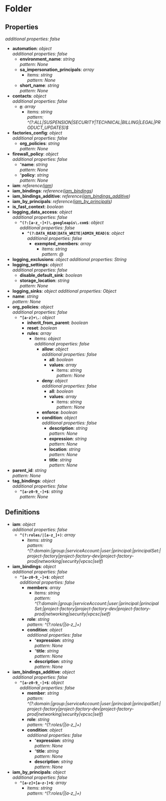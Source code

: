 # Folder

<!-- markdownlint-disable MD036 -->

## Properties

*additional properties: false*

- **automation**: *object*
  <br>*additional properties: false*
  - **environment_name**: *string*
    <br>*pattern: None*
  - **sa_impersonation_principals**: *array*
    - items: *string*
      <br>*pattern: None*
  - **short_name**: *string*
    <br>*pattern: None*
- **contacts**: *object*
  <br>*additional properties: false*
  - **`@`**: *array*
    - items: *string*
      <br>*pattern: ^(?:ALL|SUSPENSION|SECURITY|TECHNICAL|BILLING|LEGAL|PRODUCT_UPDATES)$*
- **factories_config**: *object*
  <br>*additional properties: false*
  - **org_policies**: *string*
    <br>*pattern: None*
- **firewall_policy**: *object*
  <br>*additional properties: false*
  - ⁺**name**: *string*
    <br>*pattern: None*
  - ⁺**policy**: *string*
    <br>*pattern: None*
- **iam**: *reference([iam](#refs-iam))*
- **iam_bindings**: *reference([iam_bindings](#refs-iam_bindings))*
- **iam_bindings_additive**: *reference([iam_bindings_additive](#refs-iam_bindings_additive))*
- **iam_by_principals**: *reference([iam_by_principals](#refs-iam_by_principals))*
- **is_fast_context**: *boolean*
- **logging_data_access**: *object*
  <br>*additional properties: false*
  - **`^(?:[a-z_-]+)\.googleapis\.com$`**: *object*
    <br>*additional properties: false*
    - **`^(?:DATA_READ|DATA_WRITE|ADMIN_READ)$`**: *object*
      <br>*additional properties: false*
      - **exempted_members**: *array*
        - items: *string*
          <br>*pattern: @*
- **logging_exclusions**: *object*
  *additional properties: String*
- **logging_settings**: *object*
  <br>*additional properties: false*
  - **disable_default_sink**: *boolean*
  - **storage_location**: *string*
    <br>*pattern: None*
- **logging_sinks**: *object*
  *additional properties: Object*
- **name**: *string*
  <br>*pattern: None*
- **org_policies**: *object*
  <br>*additional properties: false*
  - **`^[a-z]+\.`**: *object*
    - **inherit_from_parent**: *boolean*
    - **reset**: *boolean*
    - **rules**: *array*
      - items: *object*
        <br>*additional properties: false*
        - **allow**: *object*
          <br>*additional properties: false*
          - **all**: *boolean*
          - **values**: *array*
            - items: *string*
              <br>*pattern: None*
        - **deny**: *object*
          <br>*additional properties: false*
          - **all**: *boolean*
          - **values**: *array*
            - items: *string*
              <br>*pattern: None*
        - **enforce**: *boolean*
        - **condition**: *object*
          <br>*additional properties: false*
          - **description**: *string*
            <br>*pattern: None*
          - **expression**: *string*
            <br>*pattern: None*
          - **location**: *string*
            <br>*pattern: None*
          - **title**: *string*
            <br>*pattern: None*
- **parent_id**: *string*
  <br>*pattern: None*
- **tag_bindings**: *object*
  <br>*additional properties: false*
  - **`^[a-z0-9_-]+$`**: *string*
    <br>*pattern: None*

## Definitions

- **iam**<a name="refs-iam"></a>: *object*
  <br>*additional properties: false*
  - **`^(?:roles/|[a-z_]+)`**: *array*
    - items: *string*
      <br>*pattern: ^(?:domain:|group:|serviceAccount:|user:|principal:|principalSet:|project-factory|project-factory-dev|project-factory-prod|networking|security|vpcsc|self)*
- **iam_bindings**<a name="refs-iam_bindings"></a>: *object*
  <br>*additional properties: false*
  - **`^[a-z0-9_-]+$`**: *object*
    <br>*additional properties: false*
    - **members**: *array*
      - items: *string*
        <br>*pattern: ^(?:domain:|group:|serviceAccount:|user:|principal:|principalSet:|project-factory|project-factory-dev|project-factory-prod|networking|security|vpcsc|self)*
    - **role**: *string*
      <br>*pattern: ^(?:roles/|[a-z_]+)*
    - **condition**: *object*
      <br>*additional properties: false*
      - ⁺**expression**: *string*
        <br>*pattern: None*
      - ⁺**title**: *string*
        <br>*pattern: None*
      - **description**: *string*
        <br>*pattern: None*
- **iam_bindings_additive**<a name="refs-iam_bindings_additive"></a>: *object*
  <br>*additional properties: false*
  - **`^[a-z0-9_-]+$`**: *object*
    <br>*additional properties: false*
    - **member**: *string*
      <br>*pattern: ^(?:domain:|group:|serviceAccount:|user:|principal:|principalSet:|project-factory|project-factory-dev|project-factory-prod|networking|security|vpcsc|self)*
    - **role**: *string*
      <br>*pattern: ^(?:roles/|[a-z_]+)*
    - **condition**: *object*
      <br>*additional properties: false*
      - ⁺**expression**: *string*
        <br>*pattern: None*
      - ⁺**title**: *string*
        <br>*pattern: None*
      - **description**: *string*
        <br>*pattern: None*
- **iam_by_principals**<a name="refs-iam_by_principals"></a>: *object*
  <br>*additional properties: false*
  - **`^[a-z]+[a-z-]+$`**: *array*
    - items: *string*
      <br>*pattern: ^(?:roles/|[a-z_]+)*

